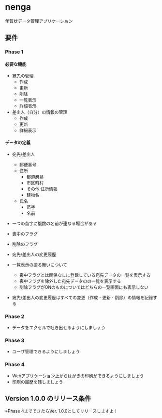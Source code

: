 # nenga
年賀状データ管理アプリケーション


## 要件

### Phase 1
#### 必要な機能

* 宛先の管理
  * 作成
  * 更新
  * 削除
  * 一覧表示
  * 詳細表示
* 差出人（自分）の情報の管理
  * 作成
  * 更新
  * 詳細表示

#### データの定義

* 宛先/差出人
  * 郵便番号
  * 住所
    * 都道府県
    * 市区町村
    * その他 住所情報
    * 建物名
  * 氏名
    * 苗字
    * 名前
* 一つの苗字に複数の名前が連なる場合がある
* 喪中のフラグ
* 削除のフラグ

* 宛先/差出人の変更履歴

* 一覧表示の振る舞いについて
  * 喪中フラグとは関係なしに登録している宛先データの一覧を表示する
  * 喪中フラグを除外した宛先データのの一覧を表示する
  * 削除フラグがONのものについてはどちらの一覧画面にも表示しない

* 宛先/差出人の変更履歴はすべての変更（作成・更新・削除）の情報を記録する

### Phase 2

* データをエクセルで吐き出せるようにしましょう

### Phase 3

* ユーザ管理できるようにしましょう

### Phase 4

* Webアプリケーション上からはがきの印刷ができるようにしましょう
* 印刷の履歴を残しましょう

## Version 1.0.0 のリリース条件

※Phase 4までできたらVer. 1.0.0としてリリースしますよ！